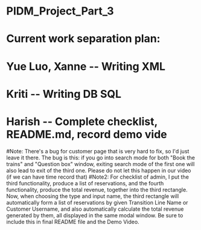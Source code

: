 # PIDM_Project_Part_3

# Current work separation plan:
# Yue Luo, Xanne -- Writing XML
# Kriti       -- Writing DB SQL
# Harish    -- Complete checklist, README.md, record demo vide

#Note:
There's a bug for customer page that is very hard to fix, so I'd just leave it there. The bug is this: if you go into search mode for both "Book the trains" and "Question box" window, exiting search mode of the first one will also lead to exit of the third one. Please do not let this happen in our video (if we can have time record that)
#Note2:
For checklist of admin, I put the third functionality, produce a list of reservations, and the fourth functionality, produce the total revenue, together into the third rectangle. Now, when choosing the type and input name, the third rectangle will automatically form a list of reservations by given Transition Line Name or Customer Username, and also automatically calculate the total revenue generated by them, all displayed in the same modal window. Be sure to include this in final README file and the Demo Video.